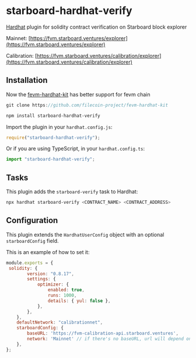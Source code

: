 # starboard-hardhat-verify

[Hardhat](https://hardhat.org) plugin for solidity contract verification on Starboard block explorer

Mainnet: [https://fvm.starboard.ventures/explorer](https://fvm.starboard.ventures/explorer)

Calibration: [https://fvm.starboard.ventures/calibration/explorer](https://fvm.starboard.ventures/calibration/explorer)


## Installation

Now the [fevm-hardhat-kit](https://github.com/filecoin-project/fevm-hardhat-kit) has better support for fevm chain

```js
git clone https://github.com/filecoin-project/fevm-hardhat-kit
```


```bash
npm install starboard-hardhat-verify
```

Import the plugin in your `hardhat.config.js`:

```js
require("starboard-hardhat-verify");
```

Or if you are using TypeScript, in your `hardhat.config.ts`:

```ts
import "starboard-hardhat-verify";
```

## Tasks

This plugin adds the `starboard-verify` task to Hardhat:
```bash
npx hardhat starboard-verify <CONTRACT_NAME> <CONTRACT_ADDRESS>
```

## Configuration

This plugin extends the `HardhatUserConfig` object with an optional `starboardConfig` field.

This is an example of how to set it:

```js
module.exports = {
 solidity: {
        version: "0.8.17",
        settings: {
            optimizer: {
                enabled: true,
                runs: 1000,
                details: { yul: false },
            },
        },
    },
    defaultNetwork: "calibrationnet",
    starboardConfig: {
        baseURL: 'https://fvm-calibration-api.starboard.ventures',
        network: 'Mainnet' // if there's no baseURL, url will depend on the network.  Mainnet || Calibration
    },
};
```
